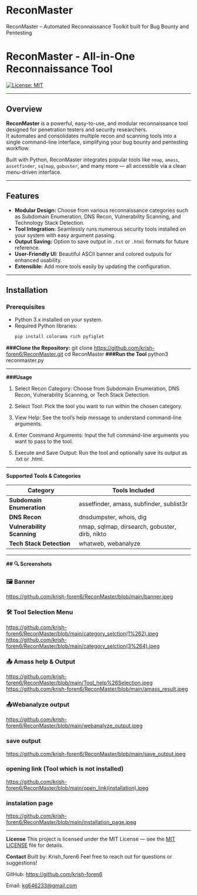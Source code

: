 # ReconMaster
ReconMaster – Automated Reconnaissance Toolkit  built for Bug Bounty and Pentesting

# ReconMaster - All-in-One Reconnaissance Tool

[![License: MIT](https://img.shields.io/badge/License-MIT-green.svg)](https://opensource.org/licenses/MIT)

---

## Overview

**ReconMaster** is a powerful, easy-to-use, and modular reconnaissance tool designed for penetration testers and security researchers.  
It automates and consolidates multiple recon and scanning tools into a single command-line interface, simplifying your bug bounty and pentesting workflow.

Built with Python, ReconMaster integrates popular tools like `nmap`, `amass`, `assetfinder`, `sqlmap`, `gobuster`, and many more — all accessible via a clean menu-driven interface.

---

## Features

- **Modular Design:** Choose from various reconnaissance categories such as Subdomain Enumeration, DNS Recon, Vulnerability Scanning, and Technology Stack Detection.
- **Tool Integration:** Seamlessly runs numerous security tools installed on your system with easy argument passing.
- **Output Saving:** Option to save output in `.txt` or `.html` formats for future reference.
- **User-Friendly UI:** Beautiful ASCII banner and colored outputs for enhanced usability.
- **Extensible:** Add more tools easily by updating the configuration.

---

## Installation

### Prerequisites

- Python 3.x installed on your system.
- Required Python libraries:
  ```bash
  pip install colorama rich pyfiglet
  
**###Clone the Repository:**
git clone https://github.com/krish-foren6/ReconMaster.git
cd ReconMaster
**###Run the Tool**
python3 reconmaster.py

---

**###Usage**

1. Select Recon Category: Choose from Subdomain Enumeration, DNS Recon, Vulnerability Scanning, or Tech Stack Detection.

2. Select Tool: Pick the tool you want to run within the chosen category.

3. View Help: See the tool’s help message to understand command-line arguments.

4. Enter Command Arguments: Input the full command-line arguments you want to pass to the tool.

5. Execute and Save Output: Run the tool and optionally save its output as .txt or .html.



--- 

**Supported Tools & Categories**

| Category                   | Tools Included                                 |
| -------------------------- | ---------------------------------------------- |
| **Subdomain Enumeration**  | assetfinder, amass, subfinder, sublist3r       |
| **DNS Recon**              | dnsdumpster, whois, dig                        |
| **Vulnerability Scanning** | nmap, sqlmap, dirsearch, gobuster, dirb, nikto |
| **Tech Stack Detection**   | whatweb, webanalyze                            |

---

**## 🔍 Screenshots**

### 🖼️ Banner
https://github.com/krish-foren6/ReconMaster/blob/main/banner.jpeg

### 🛠️ Tool Selection Menu
https://github.com/krish-foren6/ReconMaster/blob/main/category_selction(1%262).jpeg
https://github.com/krish-foren6/ReconMaster/blob/main/category_selction(3%264).jpeg

### 📤 Amass help & Output
https://github.com/krish-foren6/ReconMaster/blob/main/Tool_help%26Selection.jpeg
https://github.com/krish-foren6/ReconMaster/blob/main/amass_result.jpeg

### 📤Webanalyze output
https://github.com/krish-foren6/ReconMaster/blob/main/webanalyze_output.jpeg

### save output
https://github.com/krish-foren6/ReconMaster/blob/main/save_output.jpeg

### opening link (Tool which is not installed)
https://github.com/krish-foren6/ReconMaster/blob/main/open_link(installation).jpeg

### instalation page 
https://github.com/krish-foren6/ReconMaster/blob/main/installation_page.jpeg

---

**License**
This project is licensed under the MIT License — see the [MIT LICENSE](./LICENSE) file for details.

**Contact**
Built by: Krish_foren6
Feel free to reach out for questions or suggestions!

GitHub: https://github.com/krish-foren6

Email: kg646233@gmail.com




